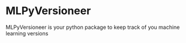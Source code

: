 # MLPyVersioneer
 MLPyVersioneer is your python package to keep track of you machine learning versions
